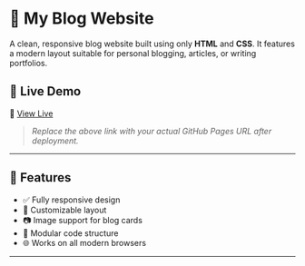 # 📝 My Blog Website

A clean, responsive blog website built using only **HTML** and **CSS**. It features a modern layout suitable for personal blogging, articles, or writing portfolios.

## 🚀 Live Demo

🔗 [View Live](https://prempal04.github.io/blog-website)

> _Replace the above link with your actual GitHub Pages URL after deployment._

---

## 📌 Features

- ✅ Fully responsive design
- 🎨 Customizable layout
- 📷 Image support for blog cards
- 🧩 Modular code structure
- 🌐 Works on all modern browsers

---
